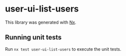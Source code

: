 # user-ui-list-users

This library was generated with [Nx](https://nx.dev).

## Running unit tests

Run `nx test user-ui-list-users` to execute the unit tests.
